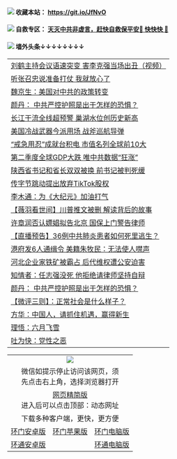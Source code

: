  #### <img src="https://img.icons8.com/color/48/000000/check-all.png"/> 收藏本站： https://git.io/JfNvO 

 #### <img src="https://img.icons8.com/color/48/000000/check-all.png"/> 自救专区： [天灭中共非虚言，赶快自救保平安🍎 快快快 📩](https://github.com/pwgy/td/blob/master/README.md)

 #### <img src="https://img.icons8.com/color/48/000000/check-all.png"/> 墙外头条↓↓↓↓↓↓↓↓ 
<table>  

<tr><td colspan="2" align="left"><a href="https://dwkts8awlbkd7.cloudfront.net/?name=c1206896&key=jdhvxawhshihitwk&from=gy1">刘鹤主持会议语速突变 害李克强当场出丑（视频）</a></td></tr>
<tr><td colspan="2" align="left"><a href="https://dwkts8awlbkd7.cloudfront.net/?name=c1206881&key=jdhvxawhshihitwk&from=gy1">听张召忠说准备打仗 我就放心了</a></td></tr>
<tr><td colspan="2" align="left"><a href="https://dwkts8awlbkd7.cloudfront.net/?name=c1206887&key=jdhvxawhshihitwk&from=gy1">魏京生：美国对中共的政策转变</a></td></tr>
<tr><td colspan="2" align="left"><a href="https://dwkts8awlbkd7.cloudfront.net/?name=c1206897&key=jdhvxawhshihitwk&from=gy1">颜丹： 中共严控护照是出于怎样的恐惧？</a></td></tr>
<tr><td colspan="2" align="left"><a href="https://dwkts8awlbkd7.cloudfront.net/?name=c1206894&key=jdhvxawhshihitwk&from=gy1">长江干流全线超预警 巢湖水位创历史新高</a></td></tr>
<tr><td colspan="2" align="left"><a href="https://dwkts8awlbkd7.cloudfront.net/?name=c1206898&key=jdhvxawhshihitwk&from=gy1">美国冷战武器今派用场 战斧巡航导弹</a></td></tr>
<tr><td colspan="2" align="left"><a href="https://dwkts8awlbkd7.cloudfront.net/?name=c1206893&key=jdhvxawhshihitwk&from=gy1">“戒急用忍”成就台积电 市值名列全球前10大</a></td></tr>
<tr><td colspan="2" align="left"><a href="https://dwkts8awlbkd7.cloudfront.net/?name=c1206884&key=jdhvxawhshihitwk&from=gy1">第二季度全球GDP大跌 唯中共数据“狂涨”</a></td></tr>
<tr><td colspan="2" align="left"><a href="https://dwkts8awlbkd7.cloudfront.net/?name=c1206883&key=jdhvxawhshihitwk&from=gy1">陕西省书记和省长双双被换 前书记被判死缓</a></td></tr>
<tr><td colspan="2" align="left"><a href="https://dwkts8awlbkd7.cloudfront.net/?name=c1206876&key=jdhvxawhshihitwk&from=gy1">传字节跳动提出放弃TikTok股权</a></td></tr>
<tr><td colspan="2" align="left"><a href="https://dwkts8awlbkd7.cloudfront.net/?name=c1206886&key=jdhvxawhshihitwk&from=gy1">李木通：为《大纪元》加油打气</a></td></tr>
<tr><td colspan="2" align="left"><a href="https://dwkts8awlbkd7.cloudfront.net/?name=c1206890&key=jdhvxawhshihitwk&from=gy1">【薇羽看世间】川普推文被删 解读背后的故事</a></td></tr>
<tr><td colspan="2" align="left"><a href="https://dwkts8awlbkd7.cloudfront.net/?name=c1206895&key=jdhvxawhshihitwk&from=gy1">许章润否认嫖娼拟告北京 国保上门警告律师</a></td></tr>
<tr><td colspan="2" align="left"><a href="https://dwkts8awlbkd7.cloudfront.net/?name=c1206903&key=jdhvxawhshihitwk&from=gy1">【直播预告】36例中共肺炎患者如何死里逃生？</a></td></tr>
<tr><td colspan="2" align="left"><a href="https://dwkts8awlbkd7.cloudfront.net/?name=c1206891&key=jdhvxawhshihitwk&from=gy1">港府发6人通缉令 美籍朱牧民：无法使人噤声</a></td></tr>
<tr><td colspan="2" align="left"><a href="https://dwkts8awlbkd7.cloudfront.net/?name=c1206892&key=jdhvxawhshihitwk&from=gy1">河北企业家铁矿被霸占 后代维权遭公安迫害</a></td></tr>
<tr><td colspan="2" align="left"><a href="https://dwkts8awlbkd7.cloudfront.net/?name=c1206908&key=jdhvxawhshihitwk&from=gy1">知情者：任志强没死 他拒绝请律师坚持自辩</a></td></tr>
<tr><td colspan="2" align="left"><a href="https://dwkts8awlbkd7.cloudfront.net/?name=c1206909&key=jdhvxawhshihitwk&from=gy1">颜丹： 中共严控护照是出于怎样的恐惧？</a></td></tr>
<tr><td colspan="2" align="left"><a href="https://dwkts8awlbkd7.cloudfront.net/?name=c1206905&key=jdhvxawhshihitwk&from=gy1">【微评三则】：正常社会是什么样子？</a></td></tr>
<tr><td colspan="2" align="left"><a href="https://dwkts8awlbkd7.cloudfront.net/?name=c1206904&key=jdhvxawhshihitwk&from=gy1">方华：中国人，请抓住机遇，赢得新生</a></td></tr>
<tr><td colspan="2" align="left"><a href="https://dwkts8awlbkd7.cloudfront.net/?name=c1206906&key=jdhvxawhshihitwk&from=gy1">理悟：六月飞雪</a></td></tr>
<tr><td colspan="2" align="left"><a href="https://dwkts8awlbkd7.cloudfront.net/?name=c1206907&key=jdhvxawhshihitwk&from=gy1">吐为快：党性之恶</a></td></tr>

  </table>
  
  <table>
  <tr>
    <td colspan="3" align="center"><img src="https://cdn.jsdelivr.net/gh/opipe/up/oGate65.jpg"/></td>
  </tr>
  <tr>
    <td colspan="3" align="center">微信如提示停止访问该网页，须<br/>先点击右上角，选择浏览器打开</td>
  <tr>
  <tr>
    <td colspan="3" align="center"><a href="https://gitcdn.xyz/cdn/otiny/up/master/show005.htm">网页精简版</a><br/>进入后可以点击顶部：动态网址</td>
  </tr>
  <tr>
    <td colspan="3" align="center">下载多种客户端，更快，更方便</td>
  <tr>
  <tr>
    <td align="center"><a href="https://cdn.jsdelivr.net/gh/opipe/up/oGatea.apk">环门安卓版</a></td>
    <td align="center"><a href="https://x.co/odisk">环门苹果版</a></td>
    <td align="center"><a href="https://cdn.jsdelivr.net/gh/opipe/up/oGate.zip">环门电脑版</a></td>
  </tr>
  <tr>
    <td align="center"><a href="https://cdn.jsdelivr.net/gh/opipe/up/oPipe.apk">环通安卓版</a></td>
    <td align="center"></td>
    <td align="center"><a href="https://raw.githubusercontent.com/opipe/up/master/oPipe.zip">环通电脑版</a></td>
  </tr>
  
</table>
